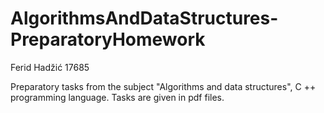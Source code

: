 # AlgorithmsAndDataStructures-PreparatoryHomework
Ferid Hadžić 17685

Preparatory tasks from the subject "Algorithms and data structures", C ++ programming language.
Tasks are given in pdf files.
